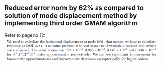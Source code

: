 ## Reduced error norm by 62% as compared to solution of mode displacement method by implementing third order GMAM algorithm  
Refer to page no 12:  
![alt text](https://github.com/Abhinandan-Kumbhar/Computational-Structural-Dynamics/blob/main/page12.PNG)

